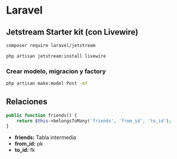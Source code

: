 # Laravel

## Jetstream Starter kit (con Livewire)

```bash
composer require laravel/jetstream
```

```bash
php artisan jetstream:install livewire
```

### Crear modelo, migracion y factory

```bash
php artisan make:model Post -mf
```

## Relaciones

```php
public function friends() {
    return $this->belongsToMany('friends', 'from_id', 'to_id');
}
```

- __friends:__ Tabla intermedia
- __from_id:__ pk
- __to_id:__ fk

